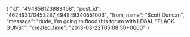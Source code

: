  {
   "id": "494858123883458",
   "post_id": "462493170453287_494849340551003",
   "from_name": "Scott Duncan",
   "message": "dude, I'm going to flood this forum with LEGAL \"FLACK GUNS\".",
   "created_time": "2013-03-22T05:08:50+0000"
 }
